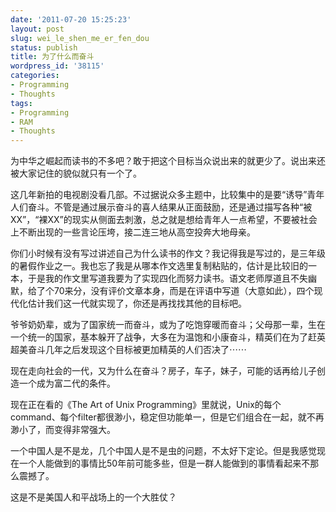 ```yaml
---
date: '2011-07-20 15:25:23'
layout: post
slug: wei_le_shen_me_er_fen_dou
status: publish
title: 为了什么而奋斗
wordpress_id: '38115'
categories:
- Programming
- Thoughts
tags:
- Programming
- RAM
- Thoughts
---
```


为中华之崛起而读书的不多吧？敢于把这个目标当众说出来的就更少了。说出来还被大家记住的貌似就只有一个了。

这几年新拍的电视剧没看几部。不过据说众多主题中，比较集中的是要“诱导”青年人们奋斗。不管是通过展示奋斗的喜人结果从正面鼓励，还是通过描写各种“被XX”，“裸XX”的现实从侧面去刺激，总之就是想给青年人一点希望，不要被社会上不断出现的一些言论压垮，接二连三地从高空投奔大地母亲。

你们小时候有没有写过讲述自己为什么读书的作文？我记得我是写过的，是三年级的暑假作业之一。我也忘了我是从哪本作文选里复制粘贴的，估计是比较旧的一本，于是我的作文里写道我要为了实现四化而努力读书。语文老师厚道且不失幽默，给了个70来分，没有评价文章本身，而是在评语中写道（大意如此），四个现代化估计我们这一代就实现了，你还是再找找其他的目标吧。

爷爷奶奶辈，或为了国家统一而奋斗，或为了吃饱穿暖而奋斗；父母那一辈，生在一个统一的国家，基本躲开了战争，大多在为温饱和小康奋斗，精英们在为了赶英超美奋斗几年之后发现这个目标被更加精英的人们否决了⋯⋯

现在走向社会的一代，又为什么在奋斗？房子，车子，妹子，可能的话再给儿子创造一个成为富二代的条件。

现在正在看的《The Art of Unix Programming》里就说，Unix的每个command、每个filter都很渺小，稳定但功能单一，但是它们组合在一起，就不再渺小了，而变得非常强大。

一个中国人是不是龙，几个中国人是不是虫的问题，不太好下定论。但是我感觉现在一个人能做到的事情比50年前可能多些，但是一群人能做到的事情看起来不那么震撼了。

这是不是美国人和平战场上的一个大胜仗？
